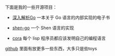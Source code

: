 下面是我的一些开源项目：

* [深入解析Go](https://github.com/tiancaiamao/go-internals)
	一本关于 Go 语言的内部实现的电子书

* [shen-go](https://github.com/tiancaiamao/shen-go)
	一个 Shen 语言的实现

* [cora](https://github.com/tiancaiamao/cora/tree/go)
	每个 lisp 程序员都应该发明自己的编程语言

[github](https://github.com/tiancaiamao/) 里面有放更多一些东西，大多只是些toys
